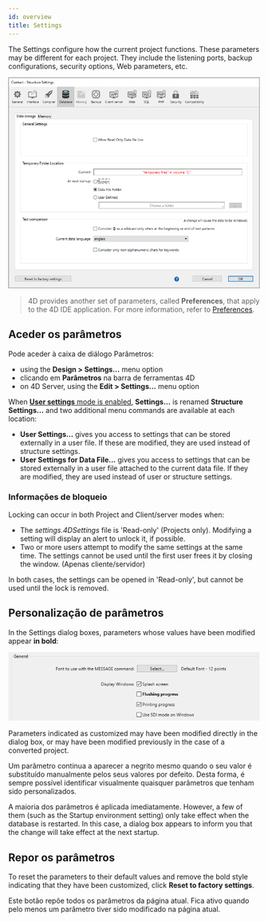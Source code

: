 ```yaml
---
id: overview
title: Settings
---
```


The Settings configure how the current project functions. These parameters may be different for each project. They include the listening ports, backup configurations, security options, Web parameters, etc.

![](../assets/en/settings/main.png)

> 4D provides another set of parameters, called **Preferences**, that apply to the 4D IDE application. For more information, refer to [Preferences](../Preferences/general.md).


## Aceder os parâmetros

Pode aceder à caixa de diálogo Parâmetros:

-   using the **Design > Settings...** menu option
-   clicando em **Parâmetros** na barra de ferramentas 4D
-   on 4D Server, using the **Edit > Settings...** menu option

When [**User settings** mode is enabled](../Desktop/user-settings.md), **Settings...** is renamed **Structure Settings...** and two additional menu commands are available at each location:

-   **User Settings...** gives you access to settings that can be stored externally in a user file. If these are modified, they are used instead of structure settings.
-   **User Settings for Data File...** gives you access to settings that can be stored externally in a user file attached to the current data file. If they are modified, they are used instead of user or structure settings.

### Informações de bloqueio

Locking can occur in both Project and Client/server modes when:

-   The *settings.4DSettings* file is 'Read-only' (Projects only). Modifying a setting will display an alert to unlock it, if possible.
-   Two or more users attempt to modify the same settings at the same time. The settings cannot be used until the first user frees it by closing the window. (Apenas cliente/servidor)

In both cases, the settings can be opened in 'Read-only', but cannot be used until the lock is removed.



## Personalização de parâmetros

In the Settings dialog boxes, parameters whose values have been modified appear **in bold**:

![](../assets/en/settings/customize-settings.png)

Parameters indicated as customized may have been modified directly in the dialog box, or may have been modified previously in the case of a converted project.

Um parâmetro continua a aparecer a negrito mesmo quando o seu valor é substituído manualmente pelos seus valores por defeito. Desta forma, é sempre possível identificar visualmente quaisquer parâmetros que tenham sido personalizados.

A maioria dos parâmetros é aplicada imediatamente. However, a few of them (such as the Startup environment setting) only take effect when the database is restarted. In this case, a dialog box appears to inform you that the change will take effect at the next startup.


## Repor os parâmetros

To reset the parameters to their default values and remove the bold style indicating that they have been customized, click **Reset to factory settings**.

Este botão repõe todos os parâmetros da página atual. Fica ativo quando pelo menos um parâmetro tiver sido modificado na página atual.
